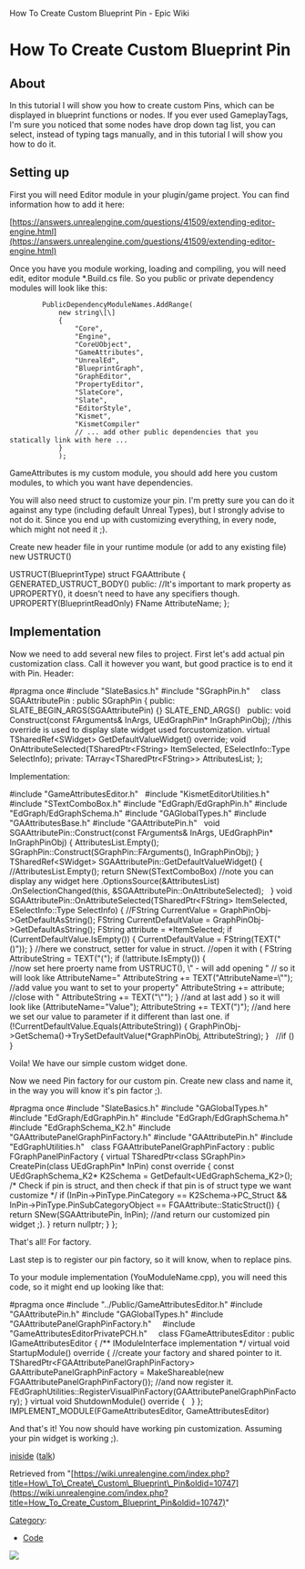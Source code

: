 How To Create Custom Blueprint Pin - Epic Wiki                    

How To Create Custom Blueprint Pin
==================================

About
-----

In this tutorial I will show you how to create custom Pins, which can be displayed in blueprint functions or nodes. If you ever used GameplayTags, I'm sure you noticed that some nodes have drop down tag list, you can select, instead of typing tags manually, and in this tutorial I will show you how to do it.

  

Setting up
----------

First you will need Editor module in your plugin/game project. You can find information how to add it here:

[https://answers.unrealengine.com/questions/41509/extending-editor-engine.html](https://answers.unrealengine.com/questions/41509/extending-editor-engine.html)

Once you have you module working, loading and compiling, you will need edit, editor module \*.Build.cs file. So you public or private dependency modules will look like this:

			PublicDependencyModuleNames.AddRange(
				new string\[\]
				{
					"Core",
                    "Engine",
                    "CoreUObject",
                    "GameAttributes",
                    "UnrealEd",
                    "BlueprintGraph",
                    "GraphEditor",
                    "PropertyEditor",
                    "SlateCore",
                    "Slate",
                    "EditorStyle",
                    "Kismet",
                    "KismetCompiler"
					// ... add other public dependencies that you statically link with here ...
				}
				);

GameAttributes is my custom module, you should add here you custom modules, to which you want have dependencies.

  
You will also need struct to customize your pin. I'm pretty sure you can do it against any type (including default Unreal Types), but I strongly advise to not do it. Since you end up with customizing everything, in every node, which might not need it ;).

Create new header file in your runtime module (or add to any existing file) new USTRUCT()

USTRUCT(BlueprintType)
struct FGAAttribute
{
	GENERATED\_USTRUCT\_BODY()
public:
        //It's important to mark property as UPROPERTY(), it doesn't need to have any specifiers though.
	UPROPERTY(BlueprintReadOnly)
		FName AttributeName;
};

Implementation
--------------

Now we need to add several new files to project. First let's add actual pin customization class. Call it however you want, but good practice is to end it with Pin. Header:

#pragma once
#include "SlateBasics.h"
#include "SGraphPin.h"
 
 
class SGAAttributePin : public SGraphPin
{
public:
	SLATE\_BEGIN\_ARGS(SGAAttributePin) {}
	SLATE\_END\_ARGS()
 
public:
	void Construct(const FArguments& InArgs, UEdGraphPin\* InGraphPinObj);
        //this override is used to display slate widget used forcustomization.
	virtual TSharedRef<SWidget\>	GetDefaultValueWidget() override;
	void OnAttributeSelected(TSharedPtr<FString\> ItemSelected, ESelectInfo::Type SelectInfo);
private:
	TArray<TSharedPtr<FString\>> AttributesList;
};

  
Implementation:

#include "GameAttributesEditor.h"
 
#include "KismetEditorUtilities.h"
 
#include "STextComboBox.h"
#include "EdGraph/EdGraphPin.h"
#include "EdGraph/EdGraphSchema.h"
#include "GAGlobalTypes.h"
#include "GAAttributesBase.h"
#include "GAAttributePin.h"
 
void SGAAttributePin::Construct(const FArguments& InArgs, UEdGraphPin\* InGraphPinObj)
{
	AttributesList.Empty();
 
	SGraphPin::Construct(SGraphPin::FArguments(), InGraphPinObj);
}
TSharedRef<SWidget\>	SGAAttributePin::GetDefaultValueWidget()
{
	//AttributesList.Empty();
	return	SNew(STextComboBox) //note you can display any widget here
		.OptionsSource(&AttributesList) 
		.OnSelectionChanged(this, &SGAAttributePin::OnAttributeSelected);
 
}
void SGAAttributePin::OnAttributeSelected(TSharedPtr<FString\> ItemSelected, ESelectInfo::Type SelectInfo)
{
	//FString CurrentValue = GraphPinObj->GetDefaultAsString();
	FString CurrentDefaultValue \= GraphPinObj\-\>GetDefaultAsString();
	FString attribute \= \*ItemSelected;
	if (CurrentDefaultValue.IsEmpty())
	{
		CurrentDefaultValue \= FString(TEXT("()"));
	}
        //here we construct, setter for value in struct.
        //open it with (
	FString AttributeString \= TEXT("(");
	if (!attribute.IsEmpty())
	{       
                //now set here proerty name from USTRUCT(), \\" - will add opening "
                // so it will look like AttributeName="
		AttributeString +\= TEXT("AttributeName=\\"");
                //add value you want to set to your property"
		AttributeString +\= attribute;
                //close with "
		AttributeString +\= TEXT("\\"");
	}
        //and at last add ) so it will look like (AttributeName="Value");
	AttributeString +\= TEXT(")");
        //and here we set our value to parameter if it different than last one.
	if (!CurrentDefaultValue.Equals(AttributeString))
	{
		GraphPinObj\-\>GetSchema()\-\>TrySetDefaultValue(\*GraphPinObj, AttributeString);
	}
 
	//if ()
}

Voila! We have our simple custom widget done.

Now we need Pin factory for our custom pin. Create new class and name it, in the way you will know it's pin factor ;).

#pragma once
#include "SlateBasics.h"
#include "GAGlobalTypes.h"
#include "EdGraph/EdGraphPin.h"
#include "EdGraph/EdGraphSchema.h"
#include "EdGraphSchema\_K2.h"
#include "GAAttributePanelGraphPinFactory.h"
#include "GAAttributePin.h"
#include "EdGraphUtilities.h"
 
class FGAAttributePanelGraphPinFactory : public FGraphPanelPinFactory
{
	virtual TSharedPtr<class SGraphPin\> CreatePin(class UEdGraphPin\* InPin) const override
	{
		const UEdGraphSchema\_K2\* K2Schema \= GetDefault<UEdGraphSchema\_K2\>();
		/\*
                Check if pin is struct, and then check if that pin is of struct type we want customize
                \*/
                if (InPin\-\>PinType.PinCategory \== K2Schema\-\>PC\_Struct 
			&& InPin\-\>PinType.PinSubCategoryObject \== FGAAttribute::StaticStruct()) 
		{
			return SNew(SGAAttributePin, InPin); //and return our customized pin widget ;).
		}
		return nullptr;
	}
};

That's all! For factory.

Last step is to register our pin factory, so it will know, when to replace pins.

To your module implementation (YouModuleName.cpp), you will need this code, so it might end up looking like that:

#pragma once
#include "../Public/GameAttributesEditor.h"
#include "GAAttributePin.h"
#include "GAGlobalTypes.h"
#include "GAAttributePanelGraphPinFactory.h"
 
 
#include "GameAttributesEditorPrivatePCH.h"
 
 
class FGameAttributesEditor : public IGameAttributesEditor
{
	/\*\* IModuleInterface implementation \*/
	virtual void StartupModule() override
	{
                //create your factory and shared pointer to it.
		TSharedPtr<FGAAttributePanelGraphPinFactory\> GAAttributePanelGraphPinFactory \= MakeShareable(new FGAAttributePanelGraphPinFactory());
                //and now register it.
		FEdGraphUtilities::RegisterVisualPinFactory(GAAttributePanelGraphPinFactory);
	}
	virtual void ShutdownModule() override
	{
 
	}
};
 
IMPLEMENT\_MODULE(FGameAttributesEditor, GameAttributesEditor)

And that's it! You now should have working pin customization. Assuming your pin widget is working ;).

[iniside](/index.php?title=User:Iniside&action=edit&redlink=1 "User:Iniside (page does not exist)") ([talk](/index.php?title=User_talk:Iniside&action=edit&redlink=1 "User talk:Iniside (page does not exist)"))

Retrieved from "[https://wiki.unrealengine.com/index.php?title=How\_To\_Create\_Custom\_Blueprint\_Pin&oldid=10747](https://wiki.unrealengine.com/index.php?title=How_To_Create_Custom_Blueprint_Pin&oldid=10747)"

[Category](/Special:Categories "Special:Categories"):

*   [Code](/Category:Code "Category:Code")

  ![](https://tracking.unrealengine.com/track.png)